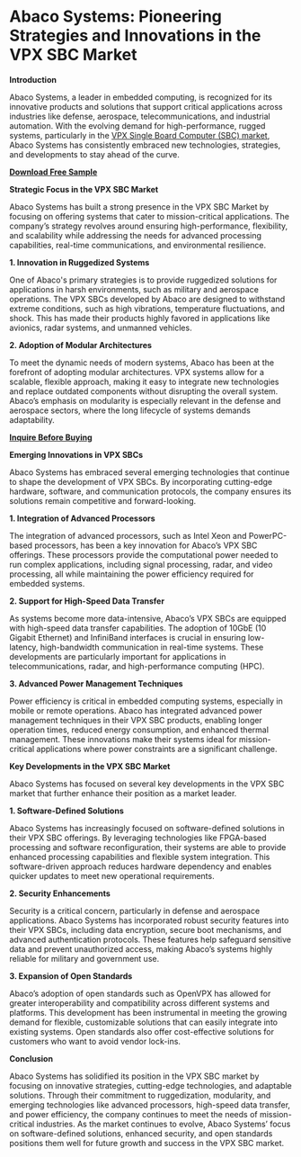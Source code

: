 # Abaco Systems: Pioneering Strategies and Innovations in the VPX SBC Market

**Introduction**

Abaco Systems, a leader in embedded computing, is recognized for its innovative products and solutions that support critical applications across industries like defense, aerospace, telecommunications, and industrial automation. With the evolving demand for high-performance, rugged systems, particularly in the [VPX Single Board Computer (SBC) market](https://www.nextmsc.com/report/vpx-sbc-market-se2909), Abaco Systems has consistently embraced new technologies, strategies, and developments to stay ahead of the curve.

**[Download Free Sample](https://www.nextmsc.com/vpx-sbc-market-se2909/request-sample)**

**Strategic Focus in the VPX SBC Market**

Abaco Systems has built a strong presence in the VPX SBC Market by focusing on offering systems that cater to mission-critical applications. The company’s strategy revolves around ensuring high-performance, flexibility, and scalability while addressing the needs for advanced processing capabilities, real-time communications, and environmental resilience.

**1.	Innovation in Ruggedized Systems**

One of Abaco's primary strategies is to provide ruggedized solutions for applications in harsh environments, such as military and aerospace operations. The VPX SBCs developed by Abaco are designed to withstand extreme conditions, such as high vibrations, temperature fluctuations, and shock. This has made their products highly favored in applications like avionics, radar systems, and unmanned vehicles.

**2.	Adoption of Modular Architectures**

To meet the dynamic needs of modern systems, Abaco has been at the forefront of adopting modular architectures. VPX systems allow for a scalable, flexible approach, making it easy to integrate new technologies and replace outdated components without disrupting the overall system. Abaco’s emphasis on modularity is especially relevant in the defense and aerospace sectors, where the long lifecycle of systems demands adaptability.

**[Inquire Before Buying](https://www.nextmsc.com/vpx-sbc-market-se2909/inquire-before-buying)**

**Emerging Innovations in VPX SBCs**

Abaco Systems has embraced several emerging technologies that continue to shape the development of VPX SBCs. By incorporating cutting-edge hardware, software, and communication protocols, the company ensures its solutions remain competitive and forward-looking.

**1.	Integration of Advanced Processors**

The integration of advanced processors, such as Intel Xeon and PowerPC-based processors, has been a key innovation for Abaco’s VPX SBC offerings. These processors provide the computational power needed to run complex applications, including signal processing, radar, and video processing, all while maintaining the power efficiency required for embedded systems.

**2.	Support for High-Speed Data Transfer**

As systems become more data-intensive, Abaco’s VPX SBCs are equipped with high-speed data transfer capabilities. The adoption of 10GbE (10 Gigabit Ethernet) and InfiniBand interfaces is crucial in ensuring low-latency, high-bandwidth communication in real-time systems. These developments are particularly important for applications in telecommunications, radar, and high-performance computing (HPC).

**3.	Advanced Power Management Techniques**

Power efficiency is critical in embedded computing systems, especially in mobile or remote operations. Abaco has integrated advanced power management techniques in their VPX SBC products, enabling longer operation times, reduced energy consumption, and enhanced thermal management. These innovations make their systems ideal for mission-critical applications where power constraints are a significant challenge.

**Key Developments in the VPX SBC Market**

Abaco Systems has focused on several key developments in the VPX SBC market that further enhance their position as a market leader.

**1.	Software-Defined Solutions**

Abaco Systems has increasingly focused on software-defined solutions in their VPX SBC offerings. By leveraging technologies like FPGA-based processing and software reconfiguration, their systems are able to provide enhanced processing capabilities and flexible system integration. This software-driven approach reduces hardware dependency and enables quicker updates to 
meet new operational requirements.

**2.	Security Enhancements**

Security is a critical concern, particularly in defense and aerospace applications. Abaco Systems has incorporated robust security features into their VPX SBCs, including data encryption, secure boot mechanisms, and advanced authentication protocols. These features help safeguard sensitive data and prevent unauthorized access, making Abaco’s systems highly reliable for military and government use.

**3.	Expansion of Open Standards**

Abaco’s adoption of open standards such as OpenVPX has allowed for greater interoperability and compatibility across different systems and platforms. This development has been instrumental in meeting the growing demand for flexible, customizable solutions that can easily integrate into existing systems. Open standards also offer cost-effective solutions for customers who want to avoid vendor lock-ins.

**Conclusion**

Abaco Systems has solidified its position in the VPX SBC market by focusing on innovative strategies, cutting-edge technologies, and adaptable solutions. Through their commitment to ruggedization, modularity, and emerging technologies like advanced processors, high-speed data transfer, and power efficiency, the company continues to meet the needs of mission-critical industries. As the market continues to evolve, Abaco Systems’ focus on software-defined solutions, enhanced security, and open standards positions them well for future growth and success in the VPX SBC market.
